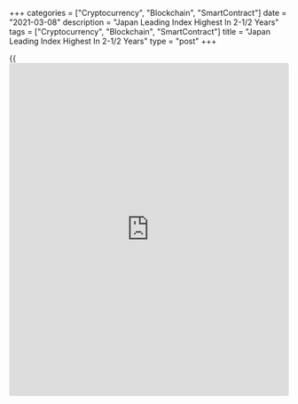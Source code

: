 +++
categories = ["Cryptocurrency", "Blockchain", "SmartContract"]
date = "2021-03-08"
description = "Japan Leading Index Highest In 2-1/2 Years"
tags = ["Cryptocurrency", "Blockchain", "SmartContract"]
title = "Japan Leading Index Highest In 2-1/2 Years"
type = "post"
+++

{{<iframe id="large-banner" src="https://www.bounty.group/#slide=15.0" width="100%" height="600" scrolling="no" style="border: 0px solid rgb(216, 221, 230); border-radius: 3px;">}}

Japan's leading index increased to the highest level in two-and-a-half
years in January, preliminary data from the Cabinet Office showed on
Monday.

The leading index, which measures the future economic activity, grew to
99.1 in January from 97.7 in December.

The latest reading was the highest since September 2018, when it was
99.2.

The coincident index decreased to 91.7 in January from 88.2 in the
previous month. This was the highest reading since February last year.

The lagging index rose to 91.9 in January from 90.8 in the prior month.
This was the highest reading since July last year.

For comments and feedback [contact](https://www.playgroundfx.com/contact/): editorial@rtt[news](https://www.letsplayfx.com/blog/forex-news-website/).com

[Economic News][1]

 **What parts of the world are seeing the best (and worst) economic
performances lately? Click[here][2] to check out our [Econ Scorecard][2]
and find out! See up-to-the-moment [ranking](https://www.playgroundfx.com/blog/crypto-exchange-ranking/)s for the best and worst
performers in [GDP][3], [unemployment rate][4], [inflation][5] and much
more.**

   1. www.rtt[news](https://www.letsplayfx.com/blog/forex-news-website/).com/Content/EconomicNews.aspx
   2. www.rtt[news](https://www.letsplayfx.com/blog/forex-news-website/).com/economic-scorecard/world-rank/industrial-production/highest-performance.aspx
   3. www.rtt[news](https://www.letsplayfx.com/blog/forex-news-website/).com/economic-scorecard/world-rank/GDP/highest-performance.aspx
   4. www.rtt[news](https://www.letsplayfx.com/blog/forex-news-website/).com/economic-scorecard/world-rank/unemployment-rate/lowest-performance.aspx
   5. www.rtt[news](https://www.letsplayfx.com/blog/forex-news-website/).com/economic-scorecard/world-rank/CPI/highest-performance.aspx